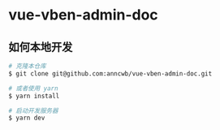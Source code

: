 # vue-vben-admin-doc

## 如何本地开发

```bash
# 克隆本仓库
$ git clone git@github.com:anncwb/vue-vben-admin-doc.git

# 或者使用 yarn
$ yarn install

# 启动开发服务器
$ yarn dev
```
